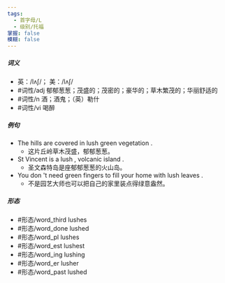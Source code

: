 ```yaml
---
tags:
  - 首字母/L
  - 级别/托福
掌握: false
模糊: false
---
```

##### 词义
- 英：/lʌʃ/； 美：/lʌʃ/
- #词性/adj  郁郁葱葱；茂盛的；茂密的；豪华的；草木繁茂的；华丽舒适的
- #词性/n  酒；酒鬼；（英）勒什
- #词性/vi  喝醉
##### 例句
- The hills are covered in lush green vegetation .
	- 这片丘岭草木茂盛，郁郁葱葱。
- St Vincent is a lush , volcanic island .
	- 圣文森特岛是座郁郁葱葱的火山岛。
- You don 't need green fingers to fill your home with lush leaves .
	- 不是园艺大师也可以把自己的家里装点得绿意盎然。
##### 形态
- #形态/word_third lushes
- #形态/word_done lushed
- #形态/word_pl lushes
- #形态/word_est lushest
- #形态/word_ing lushing
- #形态/word_er lusher
- #形态/word_past lushed
